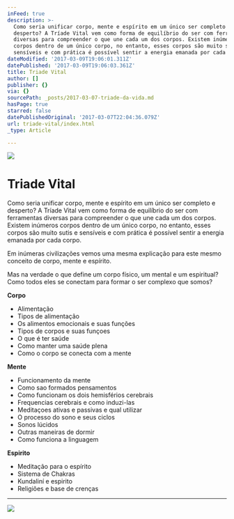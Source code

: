 ```yaml
---
inFeed: true
description: >-
  Como seria unificar corpo, mente e espírito em um único ser completo e
  desperto? A Tríade Vital vem como forma de equilíbrio do ser com ferramentas
  diversas para compreender o que une cada um dos corpos. Existem inúmeros
  corpos dentro de um único corpo, no entanto, esses corpos são muito sutis e
  sensíveis e com prática é possível sentir a energia emanada por cada corpo.
dateModified: '2017-03-09T19:06:01.311Z'
datePublished: '2017-03-09T19:06:03.361Z'
title: Triade Vital
author: []
publisher: {}
via: {}
sourcePath: _posts/2017-03-07-triade-da-vida.md
hasPage: true
starred: false
datePublishedOriginal: '2017-03-07T22:04:36.079Z'
url: triade-vital/index.html
_type: Article

---
```

![](https://the-grid-user-content.s3-us-west-2.amazonaws.com/0b5d422a-d693-4a3f-bf38-8deab044dd11.jpg)

# Triade Vital

Como seria unificar corpo, mente e espírito em um único ser completo e desperto? A Tríade Vital vem como forma de equilíbrio do ser com ferramentas diversas para compreender o que une cada um dos corpos. Existem inúmeros corpos dentro de um único corpo, no entanto, esses corpos são muito sutis e sensíveis e com prática é possível sentir a energia emanada por cada corpo.

Em inúmeras civilizações vemos uma mesma explicação para este mesmo conceito de corpo, mente e espírito.

Mas na verdade o que define um corpo físico, um mental e um espiritual? Como todos eles se conectam para formar o ser complexo que somos?

**Corpo**

* Alimentação
* Tipos de alimentação
* Os alimentos emocionais e suas funções
* Tipos de corpos e suas funçoes
* O que é ter saúde
* Como manter uma saúde plena
* Como o corpo se conecta com a mente

**Mente**

* Funcionamento da mente
* Como sao formados pensamentos
* Como funcionam os dois hemisférios cerebrais
* Frequencias cerebrais e como induzi-las
* Meditaçoes ativas e passivas e qual utilizar
* O processo do sono e seus ciclos
* Sonos lúcidos
* Outras maneiras de dormir
* Como funciona a linguagem

**Espirito**

* Meditação para o espírito
* Sistema de Chakras
* Kundaliní e espirito
* Religiões e base de crenças

---

![](https://the-grid-user-content.s3-us-west-2.amazonaws.com/cc40727d-07f3-4fe9-9e42-231588da4e4e.jpg)
